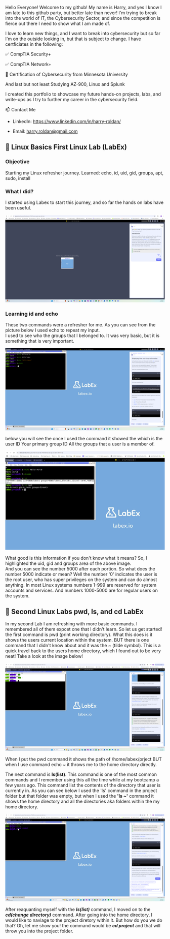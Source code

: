 Hello Everyone!  Welcome to my github!  My name is Harry, and yes I know I am late to this github party, but better late than never!
I'm trying to break into the world of IT, the Cybersecurity Sector, and since the competition is fierce out there I need to show what I am made of.


I love to learn new things, and I want to break into cybersecurity but so far I'm on the outside looking in, but that is subject to change.
I have certficiates in the following:


✅ CompTIA Security+

✅ CompTIA Network+

📜 Certification of Cybersecurity from Minnesota University

And last but not least Studying AZ-900, Linux and Splunk

I created this portfolio to showcase my future hands-on projects, labs, and write-ups as I try to further my career in the cybersecurity field.

📫 Contact Me

- LinkedIn: https://www.linkedin.com/in/harry-roldan/

- Email: harry.roldan@gmail.com


## 🐧 Linux Basics First Linux Lab (LabEx)

### Objective
Starting my Linux refresher journey.
Learned: echo, id, uid, gid, groups, apt, sudo, install

### What I did?
I started using Labex to start this journey, and so far the hands on labs have been useful.

![Lab Screenshot](images/1.png)

### Learning id and echo

These two commands were a refresher for me.  As you can see from the picture below I used echo to repeat my input.  
<id> I used to see who the groups that I belonged to.  It was very basic, but it is something that is very important.

![Lab Screenshot](images/2.png)

below you will see the once I used the command <id> it showed  the 
<uid> which is the user ID 
<gid> Your primary group ID
<groups> All the groups that a user is a member of.

![Lab Screenshot](images/3.png)

What good is this information if you don't know what it means?  So, I highlighted the uid, gid and groups area of the above image.  
And you can see the number 5000 after each portion.  So what does the number 5000 indicate or mean?  Well the number '0' indicates the user is the
root user, who has super privileges on the system and can do almost anything.  In most Linux systems numbers 1-999 are reserved for system accounts and 
services.  And numbers 1000-5000 are for regular users on the system. 

## 🐧 Second Linux Labs pwd, ls, and cd LabEx

In my second Lab I am refreshing with more basic commands.  I remembered all of them expcet one that I didn't learn.  So let us get started!
the first command is pwd (print working directory).  What this does is it shows the users current location within the system.  BUT there is one command that
I didn't know about and it was the ~ (tilde symbol).  This is a quick travel back to the users home directory, which I found out to be very neat!  Take a look at the image below!

![Lab Screenshot](images/2.1.png)

When I put the pwd command it shows the path of /home/labex/prject
BUT when I use command echo ~ it throws me to the home directory directly.

The next command is **ls(list)**.  This command is one of the most common commands and I remember using this all the time while at my bootcamp a few years ago.  This command list the contents of the 
directory that user is currently in.  As you can see below I used the 'ls' command in the project folder but that folder was empty, but when I used the **'ls ~'** command it shows the home directory and all
the directories aka folders within the my home directory. 

![Lab Screenshot](images/2.2.png)

After reaquanting myself with the ***ls(list)*** command, I moved on to the ***cd(change directory)*** command. After going into the home directory, I would like to naviage to the project diretory within it.  But how do you we do that?
Oh, let me show you!  the command would be ***cd project*** and that will throw you into the project folder.


  
